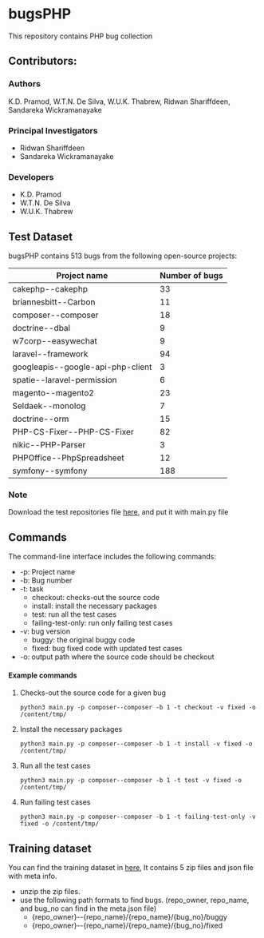 # bugsPHP

This repository contains PHP bug collection

## Contributors:
### Authors
K.D. Pramod, W.T.N. De Silva, W.U.K. Thabrew, Ridwan Shariffdeen, Sandareka Wickramanayake

### Principal Investigators
* Ridwan Shariffdeen
* Sandareka Wickramanayake

### Developers
* K.D. Pramod
* W.T.N. De Silva
* W.U.K. Thabrew


Test Dataset
---------------
bugsPHP contains 513 bugs from the following open-source projects:

| **Project name**                  | **Number of bugs** |
|-----------------------------------|--------------------|
| cakephp--cakephp                  |                 33 |
| briannesbitt--Carbon              |                 11 |
| composer--composer                |                 18 |
| doctrine--dbal                    |                  9 |
| w7corp--easywechat                |                  9 |
| laravel--framework                |                 94 |
| googleapis--google-api-php-client |                  3 |
| spatie--laravel-permission        |                  6 |
| magento--magento2                 |                 23 |
| Seldaek--monolog                  |                  7 |
| doctrine--orm                     |                 15 |
| PHP-CS-Fixer--PHP-CS-Fixer        |                 82 |
| nikic--PHP-Parser                 |                  3 |
| PHPOffice--PhpSpreadsheet         |                 12 |
| symfony--symfony                  |                188 |
### Note
Download the test repositories file [here](https://drive.google.com/file/d/1Y3BAH-kXcmYp9pGOSJ6AxkQu_3YhLyo1/view?usp=sharing), and put it with main.py file
## Commands

The command-line interface includes the following commands:

* -p: Project name
* -b: Bug number
* -t: task
    * checkout: checks-out the source code
    * install: install the necessary packages
    * test: run all the test cases
    * failing-test-only: run only failing test cases
* -v: bug version
    * buggy: the original buggy code
    * fixed: bug fixed code with updated test cases
* -o: output path where the source code should be checkout

#### Example commands

1. Checks-out the source code for a given bug
   ```
   python3 main.py -p composer--composer -b 1 -t checkout -v fixed -o /content/tmp/
   ```
2. Install the necessary packages
   ```
   python3 main.py -p composer--composer -b 1 -t install -v fixed -o /content/tmp/
   ```
3. Run all the test cases
   ```
   python3 main.py -p composer--composer -b 1 -t test -v fixed -o /content/tmp/
   ```
4. Run failing test cases
   ```
   python3 main.py -p composer--composer -b 1 -t failing-test-only -v fixed -o /content/tmp/
   ```

Training dataset
---------------

You can find the training dataset in [here](https://drive.google.com/drive/folders/175U3QoG69T8gSnoyOFA0IgK-Ye93kL_X?usp=sharing), It contains 5 zip files and json file with meta info.
 * unzip the zip files. 
 * use the following path formats to find bugs. (repo_owner, repo_name, and bug_no can find in the meta.json file)
   * {repo_owner}--{repo_name}/{repo_name}/{bug_no}/buggy
   * {repo_owner}--{repo_name}/{repo_name}/{bug_no}/fixed
  

